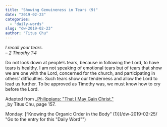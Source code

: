 ```yaml
---
title: "Showing Genuineness in Tears (9)"
date: "2019-02-23"
categories: 
  - "daily-words"
slug: "dw-2019-02-23"
author: "Titus Chu"
---
```


_I recall your tears._  
_– 2 Timothy 1:4_

Do not look down at people’s tears, because in following the Lord, to have tears is healthy. I am not speaking of emotional tears but of tears that show we are one with the Lord, concerned for the church, and participating in others’ difficulties. Such tears show our tenderness and allow the Lord to lead us further. To be approved as Timothy was, we must know how to cry before the Lord.

Adapted from _[Philippians: "That I May Gain Christ,"](/book-philippians/ "Go to the listing for this book")  
_by Titus Chu, page 157.

Monday: [“Knowing the Organic Order in the Body” (1)](/dw-2019-02-25/ "Go to the entry for this "Daily Word"")
